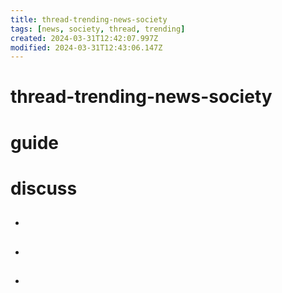 ```yaml
---
title: thread-trending-news-society
tags: [news, society, thread, trending]
created: 2024-03-31T12:42:07.997Z
modified: 2024-03-31T12:43:06.147Z
---
```


# thread-trending-news-society

# guide

# discuss
- ## 

- ## 

- ## 
